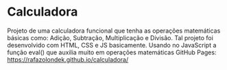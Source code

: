 # Calculadora
Projeto de uma calculadora funcional que tenha as operações matemáticas básicas como: Adição, Subtração, Multiplicação e Divisão.
Tal projeto foi desenvolvido com HTML, CSS e JS basicamente. Usando no JavaScript a função eval() que auxilia muito em operações matemáticas
GitHub Pages: https://rafazolondek.github.io/calculadora/
